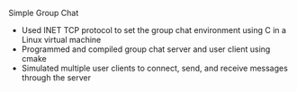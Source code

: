 Simple Group Chat 
- Used INET TCP protocol to set the group chat environment using C in a Linux virtual machine 
- Programmed and compiled group chat server and user client using cmake
- Simulated multiple user clients to connect, send, and receive messages through the server 
